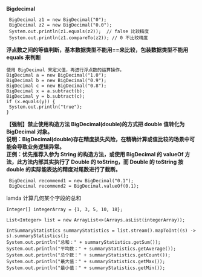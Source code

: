 **Bigdecimal**

```
 BigDecimal z1 = new BigDecimal("0");
 BigDecimal z2 = new BigDecimal("0.0");
 System.out.println(z1.equals(z2));  // false 比较精度 
 System.out.println(z1.compareTo(z2)); // 0 不比较精度

```

**浮点数之间的等值判断，基本数据类型不能用==来比较，包装数据类型不能用 equals
来判断**

```
使用 BigDecimal 来定义值，再进行浮点数的运算操作。
BigDecimal a = new BigDecimal("1.0");
BigDecimal b = new BigDecimal("0.9");
BigDecimal c = new BigDecimal("0.8");
BigDecimal x = a.subtract(b);
BigDecimal y = b.subtract(c);
if (x.equals(y)) {
 System.out.println("true");
}
```

**【强制】禁止使用构造方法 BigDecimal(double)的方式把 double 值转化为 BigDecimal 对象。<br>
说明：BigDecimal(double)存在精度损失风险，在精确计算或值比较的场景中可能会导致业务逻辑异常。<br>
正例：优先推荐入参为 String 的构造方法，或使用 BigDecimal 的 valueOf 方法，此方法内部其实执行了
Double 的 toString，而 Double 的 toString 按 double 的实际能表达的精度对尾数进行了截断。**

```
 BigDecimal recommend1 = new BigDecimal("0.1");
 BigDecimal recommend2 = BigDecimal.valueOf(0.1);
```


lamda 计算几何某个字段的总和

```
Integer[] integerArray = {1, 3, 5, 10, 18};

List<Integer> list = new ArrayList<>(Arrays.asList(integerArray));

IntSummaryStatistics summaryStatistics = list.stream().mapToInt((s) -> s).summaryStatistics();
System.out.println("总和：" + summaryStatistics.getSum());
System.out.println("平均数：" + summaryStatistics.getAverage());
System.out.println("总个数：" + summaryStatistics.getCount());
System.out.println("最大值：" + summaryStatistics.getMax());
System.out.println("最小值：" + summaryStatistics.getMin());
```